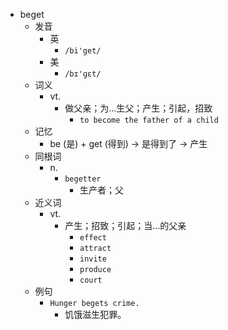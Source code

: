 - beget
  - 发音
    - 英
      - `/bi'get/`
    - 美
      - `/bɪ'ɡɛt/`
  - 词义
    - vt.
      - 做父亲；为…生父；产生；引起，招致
        - `to become the father of a child`
  - 记忆
    - be (是) + get (得到) → 是得到了 → 产生
  - 同根词
    - n.
      - `begetter`
        - 生产者；父
  - 近义词
    - vt.
      - 产生；招致；引起；当…的父亲
        - `effect`
        - `attract`
        - `invite`
        - `produce`
        - `court`
  - 例句
    - `Hunger begets crime.`
      - 饥饿滋生犯罪。

